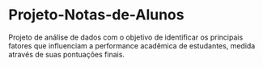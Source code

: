 # Projeto-Notas-de-Alunos
Projeto de análise de dados com o objetivo de identificar os principais fatores que influenciam a performance acadêmica de estudantes, medida através de suas pontuações finais.
